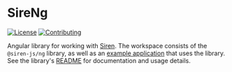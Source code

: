 # SireNg

[![License](https://img.shields.io/github/license/siren-js/ng)](LICENSE)
[![Contributing](https://img.shields.io/badge/contributions-welcome-brightgreen.svg)](CONTRIBUTING.md)

Angular library for working with [Siren]. The workspace consists of the
`@siren-js/ng` library, as well as an [example application][example] that uses
the library. See the library's [README](./projects/siren-js/ng/README.md) for
documentation and usage details.

[example]: ./projects/example/README.md
[siren]: https://github.com/kevinswiber/siren
